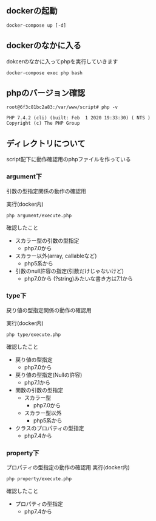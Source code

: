 ## dockerの起動
```
docker-compose up [-d]
```

## dockerのなかに入る
dokcerのなかに入ってphpを実行していきます
```
docker-compose exec php bash
```


## phpのバージョン確認
```
root@6f3c81bc2a83:/var/www/script# php -v 

PHP 7.4.2 (cli) (built: Feb  1 2020 19:33:30) ( NTS )
Copyright (c) The PHP Group
```

## ディレクトリについて
script配下に動作確認用のphpファイルを作っている

### argument下
引数の型指定関係の動作の確認用

実行(docker内)
```
php argument/execute.php 
```

確認したこと
- スカラー型の引数の型指定
    - php7.0から
- スカラー以外(array, callableなど)
    - php5系から
- 引数のnull許容の指定(引数だけじゃないけど)
    - php7.0から (?string)みたいな書き方は7.1から

### type下
戻り値の型指定関係の動作の確認用

実行(docker内)
```
php type/execute.php 
```

確認したこと
- 戻り値の型指定
    - php7.0から
- 戻り値の型指定(Nullの許容)
    - php7.1から
- 関数の引数の型指定
    - スカラー型
        - php7.0から
    - スカラー型以外
        - php5系から
- クラスのプロパティの型指定
    - php7.4から


### property下
プロパティの型指定の動作の確認用
実行(docker内)
```
php property/execute.php 
```

確認したこと
- プロパティの型指定
    - php7.4から

